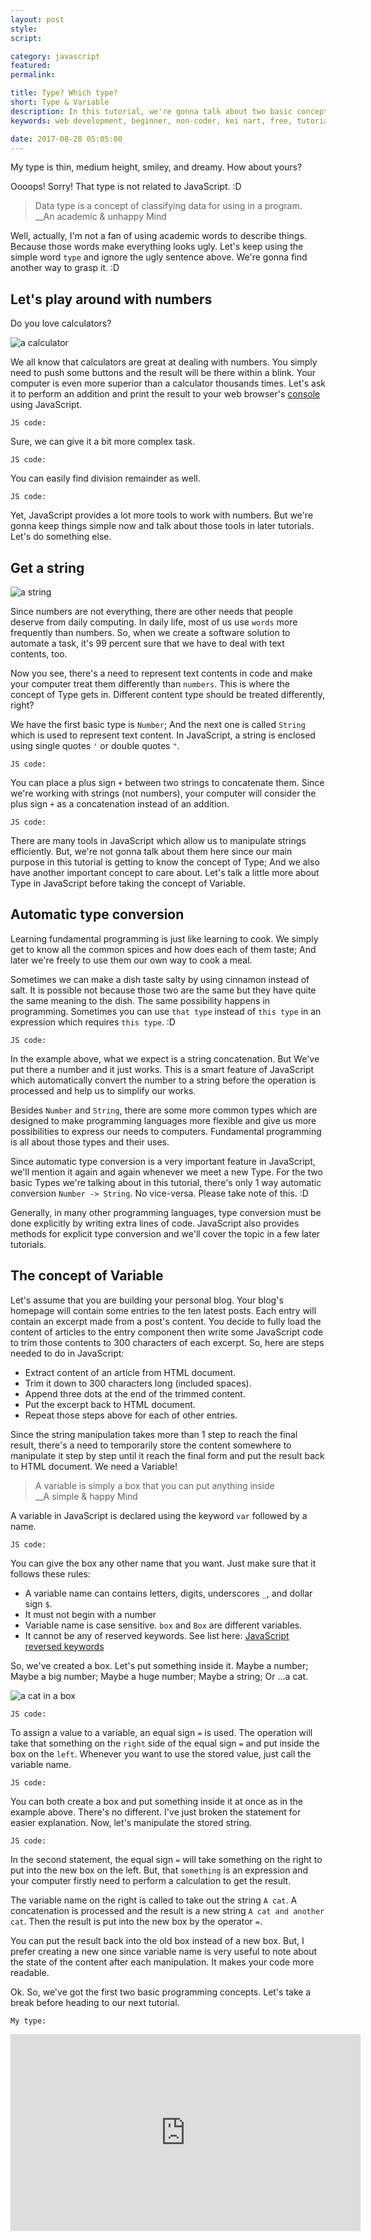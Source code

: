 ```yaml
---
layout: post
style:
script:

category: javascript
featured:
permalink:

title: Type? Which type?
short: Type & Variable
description: In this tutorial, we're gonna talk about two basic concepts in programming (Type & Variable); <br>And have a gentle introduce to the most two common Types. <br>Let's get started with the concept of Type.
keywords: web development, beginner, non-coder, kei nart, free, tutorial, coding, programming, code nart, javascript, type, number, string, variable

date: 2017-08-28 05:05:00
---
```


My type is thin, medium height, smiley, and dreamy. How about yours?

Oooops! Sorry! That type is not related to JavaScript. :D

> Data type is a concept of classifying data for using in a program.  
> \_\_An academic & unhappy Mind

Well, actually, I'm not a fan of using academic words to describe things. Because
those words make everything looks ugly. Let's keep using the simple word `type`
and ignore the ugly sentence above. We're gonna find another way to grasp it. :D

## Let's play around with numbers

Do you love calculators?

![a calculator](/images/javascript/2/calculator.jpg)

We all know that calculators are great at dealing with numbers. You simply need
to push some buttons and the result will be there within a blink. Your computer
is even more superior than a calculator thousands times. Let's ask it to perform
an addition and print the result to your web browser's
[console](https://codenart.github.io/smart/#the-baby-first-javascript-statements)
using JavaScript.

`JS code:`
<script src="https://gist.github.com/codenart/50eb5a9b1c7e7bcc92ddfcb38f15c3e4.js">
</script>

Sure, we can give it a bit more complex task.

`JS code:`
<script src="https://gist.github.com/codenart/4549a1ae9566cee8c5d016fe0e0fcec6.js">
</script>

You can easily find division remainder as well.

`JS code:`
<script src="https://gist.github.com/codenart/ae8da240dc80c8cd5bee4fc663b9cec7.js">
</script>

Yet, JavaScript provides a lot more tools to work with numbers. But we're gonna
keep things simple now and talk about those tools in later tutorials. Let's
do something else.

## Get a string

![a string](/images/javascript/2/string.jpg)

Since numbers are not everything, there are other needs that people deserve from
daily computing. In daily life, most of us use `words` more frequently than
numbers. So, when we create a software solution to automate a task, it's 99
percent sure that we have to deal with text contents, too.

Now you see, there's a need to represent text contents in code and make your
computer treat them differently than `numbers`. This is where the concept of
Type gets in. Different content type should be treated differently, right?

We have the first basic type is `Number`; And the next one is called `String`
which is used to represent text content. In JavaScript, a string is enclosed
using single quotes `'` or double quotes `"`.

`JS code:`
<script src="https://gist.github.com/codenart/04c89eaaa262adcdefbb5e21bdcf5721.js">
</script>

You can place a plus sign `+` between two strings to concatenate them. Since
we're working with strings (not numbers), your computer will consider the plus
sign `+` as a concatenation instead of an addition.

`JS code:`
<script src="https://gist.github.com/codenart/091d76fcb44a1541f31d36b575217ed4.js">
</script>

There are many tools in JavaScript which allow us to manipulate strings efficiently.
But, we're not gonna talk about them here since our main purpose in this tutorial
is getting to know the concept of Type; And we also have another important concept
to care about. Let's talk a little more about Type in JavaScript before taking
the concept of Variable.

## Automatic type conversion

Learning fundamental programming is just like learning to cook. We simply get to
know all the common spices and how does each of them taste; And later we're freely
to use them our own way to cook a meal.

Sometimes we can make a dish taste salty by using cinnamon instead of salt. It
is possible not because those two are the same but they have quite the same meaning
to the dish. The same possibility happens in programming. Sometimes you can use
`that type` instead of `this type` in an expression which requires `this type`. :D

`JS code:`
<script src="https://gist.github.com/codenart/22ab375e9ab434ad549ec21ee64cd1f6.js">
</script>

In the example above, what we expect is a string concatenation. But We've put
there a number and it just works. This is a smart feature of JavaScript which
automatically convert the number to a string before the operation is processed
and help us to simplify our works.

Besides `Number` and `String`, there are some more common types which are designed
to make programming languages more flexible and give us more possibilities to
express our needs to computers. Fundamental programming is all about those types
and their uses.

Since automatic type conversion is a very important feature in JavaScript, we'll
mention it again and again whenever we meet a new Type. For the two basic Types
we're talking about in this tutorial, there's only 1 way automatic conversion
`Number -> String`. No vice-versa. Please take note of this. :D

Generally, in many other programming languages, type conversion must be done
explicitly by writing extra lines of code. JavaScript also provides methods for
explicit type conversion and we'll cover the topic in a few later tutorials.

## The concept of Variable

Let's assume that you are building your personal blog. Your blog's homepage will
contain some entries to the ten latest posts. Each entry will contain an excerpt
made from a post's content. You decide to fully load the content of articles to
the entry component then write some JavaScript code to trim those contents to
300 characters of each excerpt. So, here are steps needed to do in JavaScript:

- Extract content of an article from HTML document.
- Trim it down to 300 characters long (included spaces).
- Append three dots at the end of the trimmed content.
- Put the excerpt back to HTML document.
- Repeat those steps above for each of other entries.

Since the string manipulation takes more than 1 step to reach the final result,
there's a need to temporarily store the content somewhere to manipulate it step
by step until it reach the final form and put the result back to HTML document.
We need a Variable!

> A variable is simply a box that you can put anything inside  
> \_\_A simple & happy Mind

A variable in JavaScript is declared using the keyword `var` followed by a name.

`JS code:`
<script src="https://gist.github.com/codenart/1cdf13eaf423122c77323193d4729015.js">
</script>

You can give the box any other name that you want. Just make sure that it follows
these rules:

- A variable name can contains letters, digits, underscores `_`, and dollar sign `$`.
- It must not begin with a number
- Variable name is case sensitive. `box` and `Box` are different variables.
- It cannot be any of reserved keywords. See list here:
[JavaScript reversed keywords](https://www.w3schools.com/js/js_reserved.asp)

So, we've created a box. Let's put something inside it. Maybe a number; Maybe a
big number; Maybe a huge number; Maybe a string; Or ...a cat.

![a cat in a box](/images/javascript/2/cat.jpg)

`JS code:`
<script src="https://gist.github.com/codenart/0d154adf692c8117c4bf933ac76176b5.js">
</script>

To assign a value to a variable, an equal sign `=` is used. The operation will
take that something on the `right` side of the equal sign `=` and put inside the
box on the `left`. Whenever you want to use the stored value, just call the
variable name.

`JS code:`
<script src="https://gist.github.com/codenart/d07b0efd36b06a29f95eab9690efd8d2.js">
</script>

You can both create a box and put something inside it at once as in the example
above. There's no different. I've just broken the statement for easier explanation.
Now, let's manipulate the stored string.

`JS code:`
<script src="https://gist.github.com/codenart/1e8bc0361bfa04545427eef9c61c2389.js">
</script>

In the second statement, the equal sign `=` will take something on the right to
put into the new box on the left. But, that `something` is an expression and
your computer firstly need to perform a calculation to get the result.

The variable name on the right is called to take out the string `A cat`. A
concatenation is processed and the result is a new string `A cat and another
cat`. Then the result is put into the new box by the operator `=`.

You can put the result back into the old box instead of a new box. But, I prefer
creating a new one since variable name is very useful to note about the state of
the content after each manipulation. It makes your code more readable.

Ok. So, we've got the first two basic programming concepts. Let's take a break
before heading to our next tutorial.

`My type:`
<div class="embed">
   <iframe width="560" height="315"
           src="https://www.youtube.com/embed/W72LiPMNs9E"
           frameborder="0" allowfullscreen>
   </iframe>
</div>
